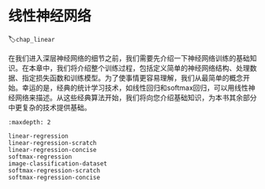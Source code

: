 # 线性神经网络
:label:`chap_linear`

在我们进入深层神经网络的细节之前，我们需要先介绍一下神经网络训练的基础知识。在本章中，我们将介绍整个训练过程，包括定义简单的神经网络结构、处理数据、指定损失函数和训练模型。为了使事情更容易理解，我们从最简单的概念开始。幸运的是，经典的统计学习技术，如线性回归和softmax回归，可以用线性神经网络来描述。从这些经典算法开始，我们将向您介绍基础知识，为本书其余部分中更复杂的技术提供基础。

```toc
:maxdepth: 2

linear-regression
linear-regression-scratch
linear-regression-concise
softmax-regression
image-classification-dataset
softmax-regression-scratch
softmax-regression-concise
```

